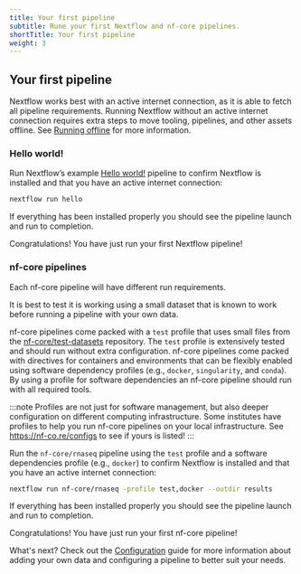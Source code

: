 ```yaml
---
title: Your first pipeline
subtitle: Rune your first Nextflow and nf-core pipelines.
shortTitle: Your first pipeline
weight: 3
---
```


## Your first pipeline

Nextflow works best with an active internet connection, as it is able to fetch all pipeline requirements. Running Nextflow without an active internet connection requires extra steps to move tooling, pipelines, and other assets offline. See [Running offline](/docs/usage/configuration/runningoffline) for more information.

### Hello world!

Run Nextflow’s example [Hello world!](https://github.com/nextflow-io/hello) pipeline to confirm Nextflow is installed and that you have an active internet connection:

```bash
nextflow run hello
```

If everything has been installed properly you should see the pipeline launch and run to completion.

Congratulations! You have just run your first Nextflow pipeline!

### nf-core pipelines

Each nf-core pipeline will have different run requirements.

It is best to test it is working using a small dataset that is known to work before running a pipeline with your own data.

nf-core pipelines come packed with a `test` profile that uses small files from the [nf-core/test-datasets](https://github.com/nf-core/test-datasets) repository. The `test` profile is extensively tested and should run without extra configuration. nf-core pipelines come packed with directives for containers and environments that can be flexibly enabled using software dependency profiles (e.g., `docker`, `singularity`, and `conda`). By using a profile for software dependencies an nf-core pipeline should run with all required tools.

:::note
Profiles are not just for software management, but also deeper configuration on different computing infrastructure. Some institutes have profiles to help you run nf-core pipelines on your local infrastructure. See https://nf-co.re/configs to see if yours is listed!
:::

Run the `nf-core/rnaseq` pipeline using the `test` profile and a software dependencies profile (e.g., `docker`) to confirm Nextflow is installed and that you have an active internet connection:

```bash
nextflow run nf-core/rnaseq -profile test,docker --outdir results
```

If everything has been installed properly you should see the pipeline launch and run to completion.

Congratulations! You have just run your first nf-core pipeline!

What's next? Check out the [Configuration](/docs/usage/configuration/introduction) guide for more information about adding your own data and configuring a pipeline to better suit your needs.
